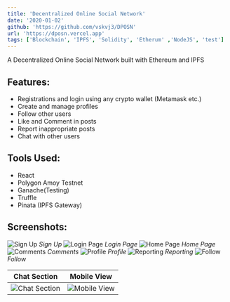 ```yaml
---
title: 'Decentralized Online Social Network'
date: '2020-01-02'
github: 'https://github.com/vskvj3/DPOSN'
url: 'https://dposn.vercel.app'
tags: ['Blockchain', 'IPFS', 'Solidity', 'Etherum' ,'NodeJS', 'test']
---
```


 A Decentralized Online Social Network built with Ethereum and IPFS

 ## Features: 
- Registrations and login using any crypto wallet (Metamask etc.)
- Create and manage profiles
- Follow other users
- Like and Comment in posts
- Report inappropriate posts
- Chat with other users

## Tools Used:
- React
- Polygon Amoy Testnet
- Ganache(Testing)
- Truffle
- Pinata (IPFS Gateway)

## Screenshots:
![Sign Up](/images/dposn/signup.png "Sign Up") *Sign Up* 
![Login Page](/images/dposn/login.png "Login Page") *Login Page*
![Home Page](/images/dposn/home_page.png "Home Page") *Home Page* 
![Comments](/images/dposn/comment.png "Comments") *Comments* 
![Profile](/images/dposn/profile_creation.png "Profile") *Profile* 
![Reporting](/images/dposn/report.png "Reporting") *Reporting* 
![Follow](/images/dposn/user_followed.png "Follow") *Follow* 

|Chat Section| Mobile View|
|--|--|
|![Chat Section](/images/dposn/chatting.png "Chat Section")|![Mobile View](/images/dposn/mobile_view.png "Mobie View") |


